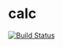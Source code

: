 # calc
[![Build Status](https://app.travis-ci.com/gokulsai121/calc.svg?branch=main)](https://app.travis-ci.com/gokulsai121/calc)
